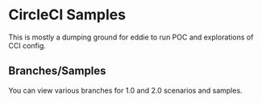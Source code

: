 # CircleCI Samples

This is mostly a dumping ground for eddie to run POC and explorations of CCI config.

## Branches/Samples

You can view various branches for 1.0 and 2.0 scenarios and samples.
